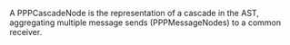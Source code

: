 A PPPCascadeNode is the representation of a cascade in the AST, aggregating multiple message sends (PPPMessageNodes) to a common receiver.